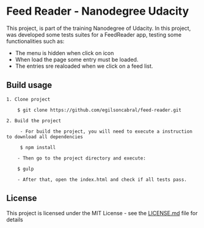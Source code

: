 # Feed Reader - Nanodegree Udacity

This project, is part of the training Nanodegree of Udacity. In this project, was developed some tests suites for a FeedReader app, testing some functionalities such as:

* The menu is hidden when click on icon 
* When load the page some entry must be loaded.
* The entries sre realoaded when we click on a feed list.


## Build usage

	1. Clone project

		$ git clone https://github.com/egilsoncabral/feed-reader.git
		
	2. Build the project

	     - For build the project, you will need to execute a instruction to download all dependencies
        	
         $ npm install
        	
        - Then go to the project directory and execute:
        	
        $ gulp
        	
        - After that, open the index.html and check if all tests pass.
    
## License

This project is licensed under the MIT License - see the [LICENSE.md](LICENSE.md) file for details

